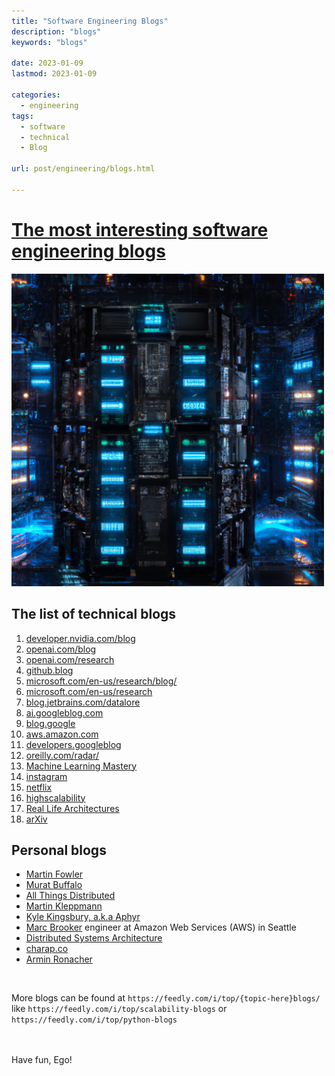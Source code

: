 ```yaml
---
title: "Software Engineering Blogs"
description: "blogs"
keywords: "blogs"

date: 2023-01-09
lastmod: 2023-01-09

categories:
  - engineering
tags:
  - software
  - technical
  - Blog

url: post/engineering/blogs.html

---
```


# [The most interesting software engineering blogs](/post/engineering/blogs.html) #

[//]: # (Fix JS error about post-comments)
<pre class="post-comments" style="display:none"></pre>
<img src="/post/engineering/Supercomputer_cyberpunk.png" alt="" width="500"/>

<!--more-->

## The list of **technical blogs**

1. [developer.nvidia.com/blog](https://developer.nvidia.com/blog/)
2. [openai.com/blog](https://openai.com/blog/)
3. [openai.com/research](https://openai.com/research/)
4. [github.blog](https://github.blog/)
5. [microsoft.com/en-us/research/blog/](https://www.microsoft.com/en-us/research/blog/)
6. [microsoft.com/en-us/research](https://www.microsoft.com/en-us/research/)
7. [blog.jetbrains.com/datalore](https://blog.jetbrains.com/datalore/)
8. [ai.googleblog.com](https://ai.googleblog.com/)
9. [blog.google](https://www.blog.google/)
10. [aws.amazon.com](https://aws.amazon.com/blogs/)
11. [developers.googleblog](https://developers.googleblog.com/)
12. [oreilly.com/radar/](https://www.oreilly.com/radar/)
13. [Machine Learning Mastery](https://machinelearningmastery.com/)
14. [instagram](https://instagram-engineering.com/)
15. [netflix](netflixtechblog.com)
16. [highscalability](http://highscalability.com)
17. [Real Life Architectures](http://highscalability.squarespace.com/blog/category/example)
17. [arXiv](https://arxiv.org)


## Personal blogs

* [Martin Fowler](https://martinfowler.com)
* [Murat Buffalo](http://muratbuffalo.blogspot.com)
* [All Things Distributed](https://www.allthingsdistributed.com)
* [Martin Kleppmann](https://martin.kleppmann.com)
* [Kyle Kingsbury, a.k.a Aphyr](https://aphyr.com)
* [Marc Brooker](https://brooker.co.za/blog/) engineer at Amazon Web Services (AWS) in Seattle
* [Distributed Systems Architecture](https://0x0fff.com)
* [charap.co](http://charap.co/category/reading-group/)
* [Armin Ronacher](https://lucumr.pocoo.org)

<br>

More blogs can be found at `https://feedly.com/i/top/{topic-here}blogs/`
like `https://feedly.com/i/top/scalability-blogs` or `https://feedly.com/i/top/python-blogs`

<br/>
<br/>
Have fun, Ego!
<br/>
<br/>
